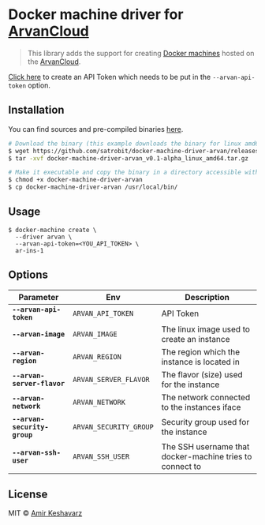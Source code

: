 # Docker machine driver for [ArvanCloud](https://www.arvancloud.com)
> This library adds the support for creating [Docker machines](https://github.com/docker/machine) hosted on the [ArvanCloud](https://www.arvancloud.com).

[Click here](https://npanel.arvancloud.com/profile/api-keys) to create an API Token which needs to be put in the `--arvan-api-token` option.
  
## Installation

You can find sources and pre-compiled binaries [here](https://github.com/satrobit/docker-machine-driver-arvan/releases).

```bash
# Download the binary (this example downloads the binary for linux amd64)
$ wget https://github.com/satrobit/docker-machine-driver-arvan/releases/download/v0.1-alpha/docker-machine-driver-arvan_v0.1-alpha_linux_amd64.tar.gz
$ tar -xvf docker-machine-driver-arvan_v0.1-alpha_linux_amd64.tar.gz

# Make it executable and copy the binary in a directory accessible with your $PATH
$ chmod +x docker-machine-driver-arvan
$ cp docker-machine-driver-arvan /usr/local/bin/
```
## Usage

    $ docker-machine create \
      --driver arvan \
      --arvan-api-token=<YOU_API_TOKEN> \
      ar-ins-1

## Options

| Parameter                    | Env                    | Description |
| ---------------------------- | ---------------------- | ----------  |
| **`--arvan-api-token`**      | `ARVAN_API_TOKEN`      | API Token |
| **`--arvan-image`**          | `ARVAN_IMAGE`          | The linux image used to create an instance |
| **`--arvan-region`**         | `ARVAN_REGION`         | The region which the instance is located in |
| **`--arvan-server-flavor`**  | `ARVAN_SERVER_FLAVOR`  | The flavor (size) used for the instance
| **`--arvan-network`**        | `ARVAN_NETWORK`        | The network connected to the instances iface |
| **`--arvan-security-group`** | `ARVAN_SECURITY_GROUP` | Security group used for the instance |
| **`--arvan-ssh-user`**       | `ARVAN_SSH_USER`       | The SSH username that docker-machine tries to connect to |

## License

MIT © [Amir Keshavarz](https://github.com/satrobit)
